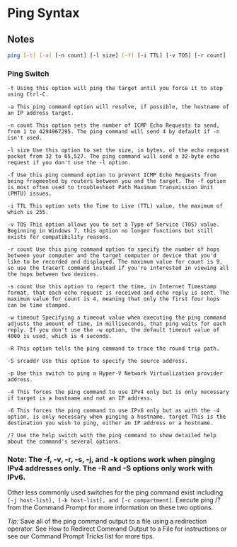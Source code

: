 # Ping Syntax

## Notes

```bash
ping [-t] [-a] [-n count] [-l size] [-f] [-i TTL] [-v TOS] [-r count] [-s count] [-w timeout] [-R] [-S srcaddr] [-p] [-4] [-6] target [/?]
```
### Ping Switch
```
-t Using this option will ping the target until you force it to stop using Ctrl-C.

-a This ping command option will resolve, if possible, the hostname of an IP address target.

-n count This option sets the number of ICMP Echo Requests to send, from 1 to 4294967295. The ping command will send 4 by default if -n isn't used.

-l size Use this option to set the size, in bytes, of the echo request packet from 32 to 65,527. The ping command will send a 32-byte echo request if you don't use the -l option.

-f Use this ping command option to prevent ICMP Echo Requests from being fragmented by routers between you and the target. The -f option is most often used to troubleshoot Path Maximum Transmission Unit (PMTU) issues.

-i TTL This option sets the Time to Live (TTL) value, the maximum of which is 255.

-v TOS This option allows you to set a Type of Service (TOS) value. Beginning in Windows 7, this option no longer functions but still exists for compatibility reasons.

-r count Use this ping command option to specify the number of hops between your computer and the target computer or device that you'd like to be recorded and displayed. The maximum value for count is 9, so use the tracert command instead if you're interested in viewing all the hops between two devices.

-s count Use this option to report the time, in Internet Timestamp format, that each echo request is received and echo reply is sent. The maximum value for count is 4, meaning that only the first four hops can be time stamped.

-w timeout Specifying a timeout value when executing the ping command adjusts the amount of time, in milliseconds, that ping waits for each reply. If you don't use the -w option, the default timeout value of 4000 is used, which is 4 seconds.

-R This option tells the ping command to trace the round trip path.

-S srcaddr Use this option to specify the source address.

-p Use this switch to ping a Hyper-V Network Virtualization provider address.

-4 This forces the ping command to use IPv4 only but is only necessary if target is a hostname and not an IP address.

-6 This forces the ping command to use IPv6 only but as with the -4 option, is only necessary when pinging a hostname. target This is the destination you wish to ping, either an IP address or a hostname.

/? Use the help switch with the ping command to show detailed help about the command's several options.
```

### Note: The -f, -v, -r, -s, -j, and -k options work when pinging IPv4 addresses only. The -R and -S options only work with IPv6.

Other less commonly used switches for the ping command exist including ```[-j host-list], [-k host-list], and [-c compartment]```. Execute ping /? from the Command Prompt for more information on these two options.


*Tip:* Save all of the ping command output to a file using a redirection operator. See How to Redirect Command Output to a File for instructions or see our Command Prompt Tricks list for more tips.
